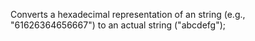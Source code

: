Converts a hexadecimal representation of an string (e.g., "61626364656667") to an actual string ("abcdefg");
